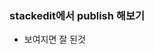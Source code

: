 ### stackedit에서 publish 해보기
- 보여지면 잘 된것
<!--stackedit_data:
eyJwcm9wZXJ0aWVzIjoidGl0bGU6IHN0YWNrZWRpdOyXkOyEnC
BwdWJsaXNoIO2VtOuztOq4sFxuYXV0aG9yOiBKYWVqaW4gSmFu
Z1xuIiwiaGlzdG9yeSI6WzEzMDM5MzE5NTFdfQ==
-->